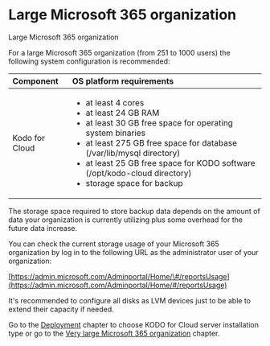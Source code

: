 # Large Microsoft 365 organization

Large Microsoft 365 organization

For a large Microsoft 365 organization \(from 251 to 1000 users\) the following system configuration is recommended:

<table>
  <thead>
    <tr>
      <th style="text-align:left">Component</th>
      <th style="text-align:left">OS platform requirements</th>
    </tr>
  </thead>
  <tbody>
    <tr>
      <td style="text-align:left">Kodo for Cloud</td>
      <td style="text-align:left">
        <ul>
          <li>at least 4 cores</li>
          <li>at least 24 GB RAM</li>
          <li>at least 30 GB free space for operating system binaries</li>
          <li>at least 275 GB free space for database (/var/lib/mysql directory)</li>
          <li>at least 25 GB free space for KODO software (/opt/kodo-cloud directory)</li>
          <li>storage space for backup</li>
        </ul>
      </td>
    </tr>
  </tbody>
</table>

The storage space required to store backup data depends on the amount of data your organization is currently utilizing plus some overhead for the future data increase.

You can check the current storage usage of your Microsoft 365 organization by log in to the following URL as the administrator user of your organization:

​[https://admin.microsoft.com/Adminportal/Home/\#/reportsUsage](https://admin.microsoft.com/Adminportal/Home/#/reportsUsage)​

It's recommended to configure all disks as LVM devices just to be able to extend their capacity if needed.

Go to the [Deployment](https://storware.gitbook.io/kodo-for-cloud-office365/deployment) chapter to choose KODO for Cloud server installation type or go to the [Very large Microsoft 365 organization](https://storware.gitbook.io/kodo-for-cloud-office365/planning/sizing/very-large) chapter.


